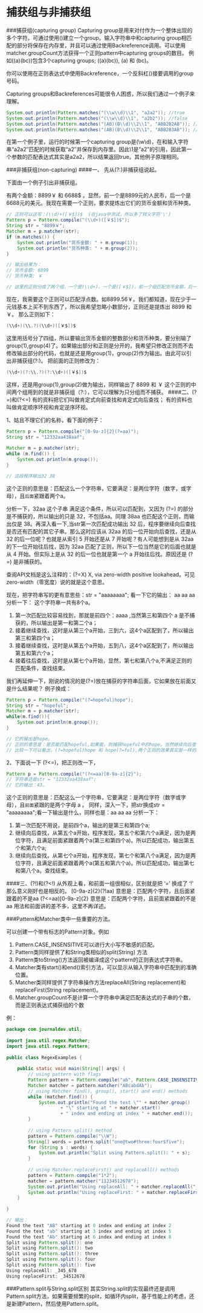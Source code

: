 
捕获组与非捕获组
=========

###捕获组(capturing group)
Capturing group是用来对付作为一个整体出现的多个字符。可通过使用()建立一个group。输入字符串中和capturing group相匹配的部分将保存在内存里，并且可以通过使用Backreference调用。可以使用matcher.groupCount方法获得一个正则pattern中capturing groups的数目。
例如((a)(bc))包含3个capturing groups; ((a)(bc)), (a) 和 (bc)。

你可以使用在正则表达式中使用Backreference，一个反斜杠(\)接要调用的group号码。

Capturing groups和Backreferences可能很令人困惑，所以我们通过一个例子来理解。
```java
System.out.println(Pattern.matches("(\\w\\d)\\1", "a2a2")); //true
System.out.println(Pattern.matches("(\\w\\d)\\1", "a2b2")); //false
System.out.println(Pattern.matches("(AB)(B\\d)\\2\\1", "ABB2B2AB")); //true
System.out.println(Pattern.matches("(AB)(B\\d)\\2\\1", "ABB2B3AB")); //false
```
在第一个例子里，运行的时候第一个capturing group是(\w\d)，在和输入字符串“a2a2″匹配的时候获取“a2″并保存到内存里。因此\1是”a2”的引用，因此第一个参数的匹配表达式其实是a2a2，所以结果返回true。其他例子原理相同。

###非捕获组(non-capturing)
####一、 先从(?:)非捕获组说起。

下面由一个例子引出非捕获组。

有两个金额：8899￥ 和 6688$ 。显然，前一个是8899元的人民币，后一个是6688元的美元。我现在需要一个正则，要求提炼出它们的货币金额和货币种类。
```java 
// 正则可以这写：(\\d)+([￥$])$  (在java中测试，所以多了转义字符'\')
Pattern p = Pattern.compile("(\\d+)([￥$])$");  
String str = "8899￥";  
Matcher m = p.matcher(str);  
if (m.matches()) {  
    System.out.println("货币金额: " + m.group(1));  
    System.out.println("货币种类: " + m.group(2));  
}  

// 输出结果为：
// 货币金额: 8899
// 货币种类: ￥

// 这里的正则分成了两个组，一个是(\\d+)，一个是([￥$])，前一个组匹配货币金额，后一个组匹配货币种类。
```

现在，我需要这个正则可以匹配浮点数。如8899.56￥。我们都知道，现在少于一元钱基本上买不到东西了，所以我希望忽略小数部分，正则还是提炼出 8899 和 ￥。
那么正则如下：
```java
(\\d+)(\\.?)(\\d+)([￥$])$
```
这里用括号分了四组，所以要输出货币金额的整数部分和货币种类，要分别输了group(1),group(4)了。如果输出部分和正则是分开的，我希望只修改正则而不去修改输出部分的代码，也就是还是用group(1)，group(2)作为输出。由此可以引出非捕获组(?:)。
把前面的正则修改为：
```java
(\\d+)(?:\\.?)(?:\\d+)([￥$])$
```
这样，还是用group(1),group(2)做为输出，同样输出了 8899 和 ￥
这个正则的中间两个组用到的就是非捕获组（?:），它可以理解为只分组而不捕获。
####二、(?=)和(?<=)
有的资料把它们叫做肯定式向前查找和肯定式向后查找；
有的资料也叫做肯定顺序环视和肯定逆序环视。

1、姑且不理它们的名称，看下面的例子：
```java
Pattern p = Pattern.compile("[0-9a-z]{2}(?=aa)");  
String str = "12332aa438aaf";  
   
Matcher m = p.matcher(str);  
while (m.find()) {  
    System.out.println(m.group());  
}  

// 这段程序输出32 38
```
这个正则的意思是：匹配这么一个字符串，它要满足：是两位字符（数字，或字母），且`后面`紧跟着两个a。

分析一下，32aa  这个子串 满足这个条件，所以可以匹配到，又因为 (?=) 的部分是不捕获的，所以输出的只是 32，不包括aa。同理 38aa 也匹配这个正则，而输出仅是 38。再深入看一下,当str第一次匹配成功输出 32 后，程序要继续向后查找是否还有匹配的其它子串。那么这时应该从 32aa 的后一位开始向后查找，还是从 32 的后一位呢？也就是从索引 5 开始还是从 7 开始呢？有人可能想到是从 32aa 的下一位开始往后找，因为 32aa 匹配了正则，所以下一位当然是它的后面也就是从 4 开始。但实际上是从 32 的后一位也就是第一个 a 开始往后找。原因还是 (?=) 是非捕获的。

查阅API文档是这么注释的：(?=X) X, via zero-width positive lookahead。可见zero-width（零宽度）说的就是这个意思。

现在，把字符串写的更有意思些：str = "aaaaaaaa";
看一下它的输出： aa aa aa
分析一下：
这个字符串一共有8个a。
1. 第一次匹配比较容易找到，那就是前四个：aaaa ,当然第三和第四个 a 是不捕获的，所以输出是第一和第二个a；
2. 接着继续查找，这时是从第三个a开始，三到六，这4个a区配到了，所以输出第三和第四个a；
3. 接着继续查找，这时是从第五个a开始，五到八，这4个a区配到了，所以输出第五和第六个a；
4. 接着往后查找，这时是从第七个a开始，显然，第七和第八个a,不满足正则的匹配条件，查找结束。

我们再延伸一下，刚说的情况的是(?=)放在捕获的字符串后面，它如果放在前面又是什么结果呢？
例子换成：
```java
Pattern p = Pattern.compile("(?=hopeful)hope");  
String str = "hopeful";  
Matcher m = p.matcher(str);  
while(m.find()){  
    System.out.println(m.group());  
}  

// 它的输出是hope。
// 正则的意思是：是否能匹配hopeful,如果能，则捕获hopeful中的hope。当然继续向后查找匹配的子串，是从f开始。
// 比较一下可以看出，(?=hopeful)hope 和 hope(?=ful),两个正则的效果其实是一样的。
```

2、下面说一下 (?<=)，把正则改一下，
```java
Pattern p = Pattern.compile("(?<=aa)[0-9a-z]{2}");
// 字符串还是str = "12332aa438aaf";
// 它的输出：43。
```
这个正则的意思是：匹配这么一个字符串，它要满足：是两位字符（数字或字母），且`前面`紧跟的是两个字母 a 。
同样，深入一下，把str换成str = "aaaaaaaa";看一下输出是什么，同样也是：aa aa aa
分析一下：
1. 第一次匹配不用说，是前四个a，输出的是第三和第四个a;
2. 继续向后查找，从第五个a开始，程序发现，第五个和第六个a满足，因为是两位字符，且满足前面紧跟着两个a(第三和第四个a)。所以匹配成功，输出第五个和第六个a;
3. 继续向后查找，从第七个a开始，程序发现，第七个和第八个a满足，因为是两位字符，且满足前面紧跟着两个a(第五和第六个a)。所以匹配成功，输出第七和第八个a。查找结束。

####三、(?!)和(?<!)
从外观上看，和前面一组很相似，区别就是把 ‘=’ 换成了 ‘!’
那么意义刚好也是相反的。
[0-9a-z]{2}(?!aa)    意思是：匹配两个字符，且后面紧跟着的不是aa
(?<=aa)[0-9a-z]{2}  意思是：匹配两个字符，且前面紧跟着的不是aa
用法和前面讲的差不多，这里不再详述。

###Pattern和Matcher类中一些重要的方法。

可以创建一个带有标志的Pattern对象。例如
1. Pattern.CASE_INSENSITIVE可以进行大小写不敏感的匹配。
2. Pattern类同样提供了和String类相似的split(String) 方法
3. Pattern类toString()方法返回被编译成这个pattern的正则表达式字符串。
4. Matcher类有start()和end()索引方法，可以显示从输入字符串中匹配到的准确位置。
5. Matcher类同样提供了字符串操作方法replaceAll(String replacement)和replaceFirst(String replacement)。
6. Matcher.groupCount不是计算一个字符串中满足匹配表达式的子串的个数，而是正则表达式捕获组的个数

例：
```java
package com.journaldev.util;
 
import java.util.regex.Matcher;
import java.util.regex.Pattern;
 
public class RegexExamples {
 
    public static void main(String[] args) {
        // using pattern with flags
        Pattern pattern = Pattern.compile("ab", Pattern.CASE_INSENSITIVE);
        Matcher matcher = pattern.matcher("ABcabdAb");
        // using Matcher find(), group(), start() and end() methods
        while (matcher.find()) {
            System.out.println("Found the text \"" + matcher.group()
                    + "\" starting at " + matcher.start()
                    + " index and ending at index " + matcher.end());
        }
 
        // using Pattern split() method
        pattern = Pattern.compile("\\W");
        String[] words = pattern.split("one@two#three:four$five");
        for (String s : words) {
            System.out.println("Split using Pattern.split(): " + s);
        }
 
        // using Matcher.replaceFirst() and replaceAll() methods
        pattern = Pattern.compile("1*2");
        matcher = pattern.matcher("11234512678");
        System.out.println("Using replaceAll: " + matcher.replaceAll("_"));
        System.out.println("Using replaceFirst: " + matcher.replaceFirst("_"));
    }
 
}

// 输出：
Found the text "AB" starting at 0 index and ending at index 2
Found the text "ab" starting at 3 index and ending at index 5
Found the text "Ab" starting at 6 index and ending at index 8
Split using Pattern.split(): one
Split using Pattern.split(): two
Split using Pattern.split(): three
Split using Pattern.split(): four
Split using Pattern.split(): five
Using replaceAll: _345_678
Using replaceFirst: _34512678

```

###Pattern.split与String.split区别
其实String.split的实现最终还是调用Pattern.split方法，如果需要频繁的split，如循环内split，基于性能上的考虑，还是新建Pattern，然后使用Pattern.split。
